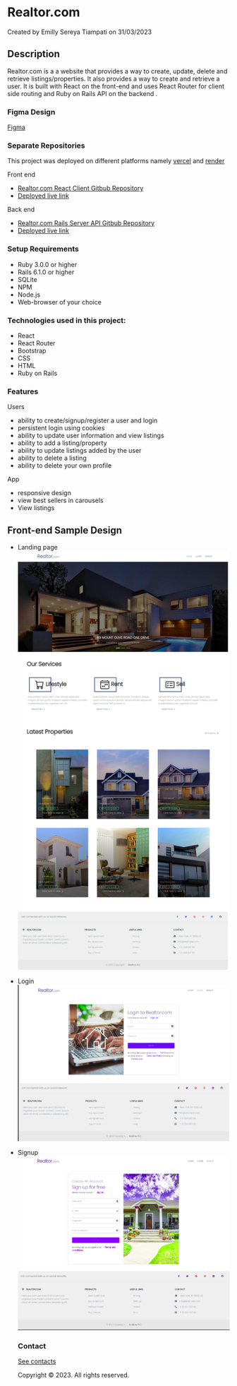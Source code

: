 # Realtor.com
Created by Emilly Sereya Tiampati on 31/03/2023

## Description
Realtor.com is a a website that provides a way to create, update, delete and retrieve listings/properties. It also provides a way to create and retrieve a user. It is built with React on the front-end and uses React Router for client side routing and Ruby on Rails API on the backend . 

### Figma Design
[Figma](https://www.figma.com/file/KjCxyeq5ekDAotQpoqHbLf/REIS---Real-State-Listing-Figma?node-id=0-1&t=2RwzFTYsaICVL4C9-0)

### Separate Repositories
This project was deployed on different platforms namely [vercel](https://vercel.com/) and [render](https://render.com/)

Front end
* [Realtor.com React Client Gitbub Repository ]()
* [Deployed live link]()

Back end
* [Realtor.com Rails Server API Gitbub Repository ]()
* [Deployed live link]()

### Setup Requirements
* Ruby 3.0.0 or higher
* Rails 6.1.0 or higher
* SQLite
* NPM
* Node.js
* Web-browser of your choice

### Technologies used in this project:
- React
- React Router
- Bootstrap
- CSS
- HTML
- Ruby on Rails


### Features
Users
* ability to create/signup/register a user and login
* persistent login using cookies
* ability to update user information and view listings
* ability to add a listing/property
* ability to update listings added by the user
* ability to delete a listing
* ability to delete your own profile

App

* responsive design
* view best sellers in carousels
* View listings

## Front-end Sample Design
* Landing page
<img
  src="./readme-images/homepage.png"
  alt="Realtor.com Landing Page"
  title="Homepage">
* Login
<img
  src="./readme-images/login.png"
  alt="Realtor.com Landing Page"
  title="Homepage">
* Signup
<img
  src="./readme-images/signup.png"
  alt="Realtor.com Landing Page"
  title="Homepage">

  ### Contact
  [See contacts](https://github.com/sereyatiampati)

  Copyright © 2023. All rights reserved.